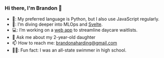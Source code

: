 ### Hi there, I'm Brandon 👋
- 🐍: My preferred language is Python, but I also use JavaScript regularly. 
- 📖: I’m diving deeper into MLOps and [Svelte](https://svelte.dev/).
- 💻: I’m working on a [web app](https://www.toddly.app) to streamline daycare waitlists.
- 💬 Ask me about my 2-year-old daughter
- 📫 How to reach me: [brandonaharding@gmail.com](mailto:brandonaharding@gmail.com) 
- 🏊‍♂️: Fun fact: I was an all-state swimmer in high school.
